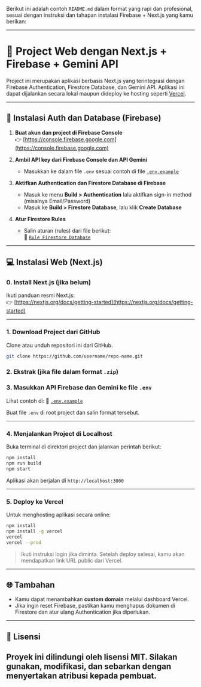 Berikut ini adalah contoh `README.md` dalam format yang rapi dan profesional, sesuai dengan instruksi dan tahapan instalasi Firebase + Next.js yang kamu berikan:

---
# 🚀 Project Web dengan Next.js + Firebase + Gemini API

Project ini merupakan aplikasi berbasis Next.js yang terintegrasi dengan Firebase Authentication, Firestore Database, dan Gemini API. Aplikasi ini dapat dijalankan secara lokal maupun dideploy ke hosting seperti [Vercel](https://vercel.com/).

---

## 🔐 Instalasi Auth dan Database (Firebase)

1. **Buat akun dan project di Firebase Console**  
   👉 [https://console.firebase.google.com](https://console.firebase.google.com)

2. **Ambil API key dari Firebase Console dan API Gemini**
   - Masukkan ke dalam file `.env` sesuai contoh di file [`.env.example`](./.env.example)

3. **Aktifkan Authentication dan Firestore Database di Firebase**
   - Masuk ke menu **Build > Authentication** lalu aktifkan sign-in method (misalnya Email/Password)
   - Masuk ke **Build > Firestore Database**, lalu klik **Create Database**

4. **Atur Firestore Rules**
   - Salin aturan (rules) dari file berikut:  
     📄 [`Rule Firestore Database`](./firestore)

---

## 💻 Instalasi Web (Next.js)

### 0. Install Next.js (jika belum)

Ikuti panduan resmi Next.js:  
👉 [https://nextjs.org/docs/getting-started](https://nextjs.org/docs/getting-started)

---

### 1. **Download Project dari GitHub**

Clone atau unduh repositori ini dari GitHub.

```bash
git clone https://github.com/username/repo-name.git
````

### 2. **Ekstrak** (jika file dalam format `.zip`)

### 3. **Masukkan API Firebase dan Gemini ke file `.env`**

Lihat contoh di:
📄 [`.env.example`](./.env.example)

Buat file `.env` di root project dan salin format tersebut.

---

### 4. **Menjalankan Project di Localhost**

Buka terminal di direktori project dan jalankan perintah berikut:

```bash
npm install
npm run build
npm start
```

Aplikasi akan berjalan di `http://localhost:3000`

---

### 5. **Deploy ke Vercel**

Untuk menghosting aplikasi secara online:

```bash
npm install
npm install -g vercel
vercel
vercel --prod
```

> Ikuti instruksi login jika diminta.
> Setelah deploy selesai, kamu akan mendapatkan link URL public dari Vercel.

---

## 🌐 Tambahan

* Kamu dapat menambahkan **custom domain** melalui dashboard Vercel.
* Jika ingin reset Firebase, pastikan kamu menghapus dokumen di Firestore dan atur ulang Authentication jika diperlukan.

---

## 📄 Lisensi

Proyek ini dilindungi oleh lisensi MIT. Silakan gunakan, modifikasi, dan sebarkan dengan menyertakan atribusi kepada pembuat.
---

```

